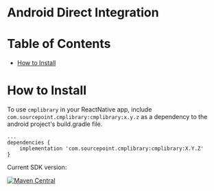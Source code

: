 # Android Direct Integration

# Table of Contents
- [How to Install](#how-to-install)

# How to Install
To use `cmplibrary` in your ReactNative app, include `com.sourcepoint.cmplibrary:cmplibrary:x.y.z` as a dependency to the android project's build.gradle file.

```
...
dependencies {
    implementation 'com.sourcepoint.cmplibrary:cmplibrary:X.Y.Z'
}
```

Current SDK version:

[![Maven Central](https://img.shields.io/maven-central/v/com.sourcepoint.cmplibrary/cmplibrary)](https://search.maven.org/search?q=g:com.sourcepoint.cmplibrary)
